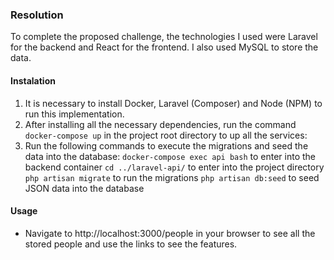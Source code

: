 ### Resolution

To complete the proposed challenge, the technologies I used were Laravel for the backend and React for the frontend. I also used MySQL to store the data.

#### Instalation
1. It is necessary to install Docker, Laravel (Composer) and Node (NPM) to run this implementation.
2. After installing all the necessary dependencies, run the command `docker-compose up` in the project root directory to up all the services:
3. Run the following commands to execute the migrations and seed the data into the database:
`docker-compose exec api bash` to enter into the backend container
`cd ../laravel-api/` to enter into the project directory
`php artisan migrate` to run the migrations
`php artisan db:seed` to seed JSON data into the database

#### Usage
- Navigate to http://localhost:3000/people in your browser to see all the stored people and use the links to see the features.